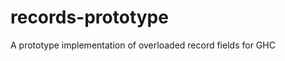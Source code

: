 records-prototype
=================

A prototype implementation of overloaded record fields for GHC
